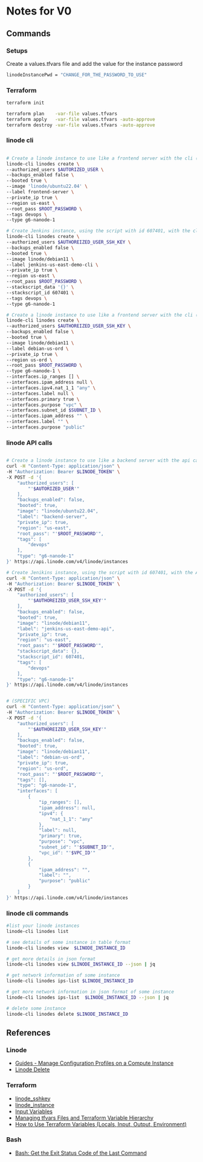 # Notes for V0

## Commands

### Setups
Create a values.tfvars file and add the value for the instance password
```bash
linodeInstancePwd = "CHANGE_FOR_THE_PASSWORD_TO_USE"
```

### Terraform 
```bash
terraform init

terraform plan    -var-file values.tfvars
terraform apply   -var-file values.tfvars -auto-approve
terraform destroy -var-file values.tfvars -auto-approve
```



### linode cli
```bash

# Create a linode instance to use like a frontend server with the cli (default VPC)
linode-cli linodes create \
--authorized_users $AUTORIZED_USER \
--backups_enabled false \
--booted true \
--image 'linode/ubuntu22.04' \
--label frontend-server \
--private_ip true \
--region us-east \
--root_pass $ROOT_PASSWORD \
--tags devops \
--type g6-nanode-1

# Create Jenkins instance, using the script with id 607401, with the cli (default VPC)
linode-cli linodes create \
--authorized_users $AUTHOREIZED_USER_SSH_KEY \
--backups_enabled false \
--booted true \
--image linode/debian11 \
--label jenkins-us-east-demo-cli \
--private_ip true \
--region us-east \
--root_pass $ROOT_PASSWORD \
--stackscript_data '{}' \
--stackscript_id 607401 \
--tags devops \
--type g6-nanode-1

# Create a linode instance to use like a frontend server with the cli (Inside an specific VPC)
linode-cli linodes create \
--authorized_users $AUTHOREIZED_USER_SSH_KEY \
--backups_enabled false \
--booted true \
--image linode/debian11 \
--label debian-us-ord \
--private_ip true \
--region us-ord \
--root_pass $ROOT_PASSWORD \
--type g6-nanode-1 \
--interfaces.ip_ranges [] \
--interfaces.ipam_address null \
--interfaces.ipv4.nat_1_1 "any" \
--interfaces.label null \
--interfaces.primary true \
--interfaces.purpose "vpc" \
--interfaces.subnet_id $SUBNET_ID \
--interfaces.ipam_address "" \
--interfaces.label "" \
--interfaces.purpose "public"


```


### linode API calls
```bash

# Create a linode instance to use like a backend server with the api call (default VPC)
curl -H "Content-Type: application/json" \
-H "Authorization: Bearer $LINODE_TOKEN" \
-X POST -d '{
    "authorized_users": [
        "'$AUTORIZED_USER'"
    ],
    "backups_enabled": false,
    "booted": true,
    "image": "linode/ubuntu22.04",
    "label": "backend-server",
    "private_ip": true,
    "region": "us-east",
    "root_pass": "'$ROOT_PASSWORD'",
    "tags": [
        "devops"
    ],
    "type": "g6-nanode-1"
}' https://api.linode.com/v4/linode/instances

# Create Jenikins instance, using the script with id 607401, with the API call (default VPC)
curl -H "Content-Type: application/json" \
-H "Authorization: Bearer $LINODE_TOKEN" \
-X POST -d '{
    "authorized_users": [
        "'$AUTHOREIZED_USER_SSH_KEY'"
    ],
    "backups_enabled": false,
    "booted": true,
    "image": "linode/debian11",
    "label": "jenkins-us-east-demo-api",
    "private_ip": true,
    "region": "us-east",
    "root_pass": "'$ROOT_PASSWORD'",
    "stackscript_data": {},
    "stackscript_id": 607401,
    "tags": [
        "devops"
    ],
    "type": "g6-nanode-1"
}' https://api.linode.com/v4/linode/instances


# (SPECIFIC VPC)
curl -H "Content-Type: application/json" \
-H "Authorization: Bearer $LINODE_TOKEN" \
-X POST -d '{
    "authorized_users": [
        "'$AUTHOREIZED_USER_SSH_KEY'"
    ],
    "backups_enabled": false,
    "booted": true,
    "image": "linode/debian11",
    "label": "debian-us-ord",
    "private_ip": true,
    "region": "us-ord",
    "root_pass": "'$ROOT_PASSWORD'",
    "tags": [],
    "type": "g6-nanode-1",
    "interfaces": [
        {
            "ip_ranges": [],
            "ipam_address": null,
            "ipv4": {
                "nat_1_1": "any"
            },
            "label": null,
            "primary": true,
            "purpose": "vpc",
            "subnet_id": "'$SUBNET_ID'",
            "vpc_id": "'$VPC_ID'"
        },
        {
            "ipam_address": "",
            "label": "",
            "purpose": "public"
        }
    ]
}' https://api.linode.com/v4/linode/instances

```

### linode cli commands
```bash
#list your linode instances
linode-cli linodes list

# see details of some instance in table format
linode-cli linodes view  $LINODE_INSTANCE_ID

# get more details in json format
linode-cli linodes view $LINODE_INSTANCE_ID --json | jq

# get network information of some instance
linode-cli linodes ips-list $LINODE_INSTANCE_ID

# get more network information in json format of some instance
linode-cli linodes ips-list  $LINODE_INSTANCE_ID --json | jq

# delete some instance
linode-cli linodes delete $LINODE_INSTANCE_ID
```



## References

### Linode
- [Guides - Manage Configuration Profiles on a Compute Instance](https://www.linode.com/docs/products/compute/compute-instances/guides/configuration-profiles/)
- [Linode Delete](https://www.linode.com/docs/api/linode-instances/#linode-delete)

### Terraform 
- [linode_sshkey](https://registry.terraform.io/providers/linode/linode/latest/docs/resources/sshkey)
- [linode_instance](https://registry.terraform.io/providers/linode/linode/latest/docs/resources/instance)
- [Input Variables](https://developer.hashicorp.com/terraform/language/values/variables)
- [Managing tfvars Files and Terraform Variable Hierarchy](https://www.env0.com/blog/managing-terraform-variable-hierarchy)
- [How to Use Terraform Variables (Locals, Input, Output, Environment)](https://spacelift.io/blog/how-to-use-terraform-variables)

### Bash
- [Bash: Get the Exit Status Code of the Last Command](https://csatlas.com/bash-last-exit-status/)